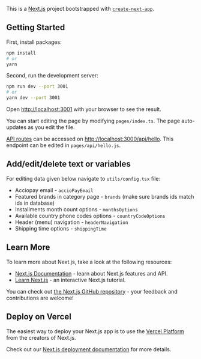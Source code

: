 This is a [Next.js](https://nextjs.org/) project bootstrapped with [`create-next-app`](https://github.com/vercel/next.js/tree/canary/packages/create-next-app).

## Getting Started
First, install packages:

```bash
npm install
# or
yarn
```

Second, run the development server:

```bash
npm run dev --port 3001
# or
yarn dev --port 3001
```

Open [http://localhost:3001](http://localhost:3001) with your browser to see the result.

You can start editing the page by modifying `pages/index.ts`. The page auto-updates as you edit the file.

[API routes](https://nextjs.org/docs/api-routes/introduction) can be accessed on [http://localhost:3000/api/hello](http://localhost:3000/api/hello). This endpoint can be edited in `pages/api/hello.js`.

## Add/edit/delete text or variables

For editing data given below navigate to `utils/config.tsx` file:

- Acciopay email - `accioPayEmail`
- Featured brands in category page - `brands` (make sure brands ids match ids in database)
- Installments month count options - `monthsOptions`
- Available country phone codes options - `countryCodeOptions`
- Header (menu) navigation - `headerNavigation`
- Shipping time options - `shippingTime`

## Learn More

To learn more about Next.js, take a look at the following resources:

- [Next.js Documentation](https://nextjs.org/docs) - learn about Next.js features and API.
- [Learn Next.js](https://nextjs.org/learn) - an interactive Next.js tutorial.

You can check out [the Next.js GitHub repository](https://github.com/vercel/next.js/) - your feedback and contributions are welcome!

## Deploy on Vercel

The easiest way to deploy your Next.js app is to use the [Vercel Platform](https://vercel.com/new?utm_medium=default-template&filter=next.js&utm_source=create-next-app&utm_campaign=create-next-app-readme) from the creators of Next.js.

Check out our [Next.js deployment documentation](https://nextjs.org/docs/deployment) for more details.
